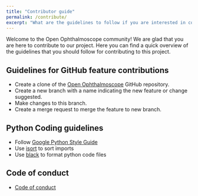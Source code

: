 ```yaml
---
title: "Contributor guide"
permalink: /contribute/
excerpt: "What are the guidelines to follow if you are interested in contributing?"
---
```


Welcome to the Open Ophthalmoscope community! We are glad that you are here to contribute to our project. Here you can find a quick overview of the guidelines that you should follow for contributing to this project. 

## Guidelines for GitHub feature contributions

* Create a clone of the [Open Ophthalmoscope](https://github.com/Open-Ophthalmoscope/Open-Ophthalmoscope.github.io) GitHub repository.
* Create a new branch with a name indicating the new feature or change suggested.
* Make changes to this branch. 
* Create a merge request to merge the feature to new branch. 

## Python Coding guidelines

* Follow [Google Python Style Guide](https://google.github.io/styleguide/pyguide.html)
* Use [isort](https://pycqa.github.io/isort/) to sort imports
* Use [black](https://black.readthedocs.io/en/stable/) to format python code files  

## Code of conduct

* [Code of conduct](/code_of_conduct/)
